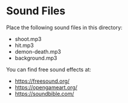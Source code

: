 # Sound Files

Place the following sound files in this directory:
- shoot.mp3
- hit.mp3
- demon-death.mp3
- background.mp3

You can find free sound effects at:
- https://freesound.org/
- https://opengameart.org/
- https://soundbible.com/ 
